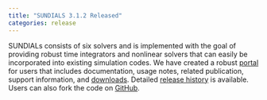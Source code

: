 ```yaml
---
title: "SUNDIALS 3.1.2 Released"
categories: release
---
```


SUNDIALs consists of six solvers and is implemented with the goal of providing robust time integrators and nonlinear solvers that can easily be incorporated into existing simulation codes. We have created a robust [portal](https://computing.llnl.gov/projects/sundials) for users that includes documentation, usage notes, related publication, support information, and [downloads](https://computing.llnl.gov/projects/sundials/sundials-software). Detailed [release history](https://computing.llnl.gov/projects/sundials/release-history) is available. Users can also fork the code on [GitHub](https://github.com/LLNL/sundials).
